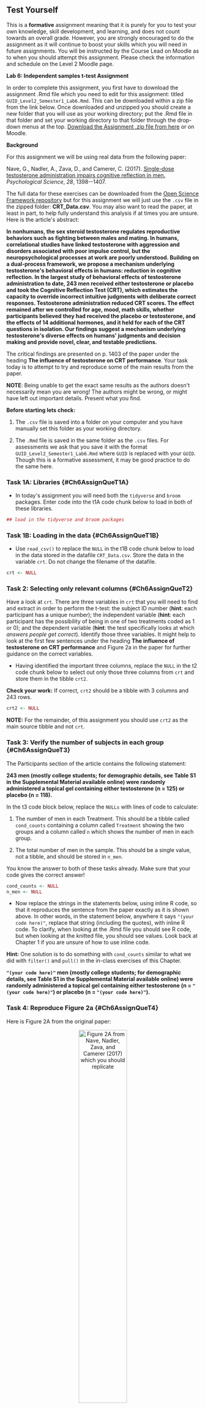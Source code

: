
## Test Yourself

This is a **formative** assignment meaning that it is purely for you to test your own knowledge, skill development, and learning, and does not count towards an overall grade. However, you are strongly encouraged to do the assignment as it will continue to boost your skills which you will need in future assignments. You will be instructed by the Course Lead on Moodle as to when you should attempt this assignment. Please check the information and schedule on the Level 2 Moodle page.

**Lab 6: Independent samples t-test Assignment**

In order to complete this assignment, you first have to download the assignment .Rmd file which you need to edit for this assignment: titled `GUID_Level2_Semester1_Lab6.Rmd`. This can be downloaded within a zip file from the link below. Once downloaded and unzipped you should create a new folder that you will use as your working directory; put the .Rmd file in that folder and set your working directory to that folder through the drop-down menus at the top. [Download the Assignment .zip file from here](data/06-s01/homework/ch6-assign-data.zip) or on Moodle.

**Background**

For this assignment we will be using real data from the following paper:

Nave, G., Nadler, A., Zava, D., and Camerer, C. (2017). <a href="http://journals.sagepub.com/doi/suppl/10.1177/0956797617709592" target = "_blank">Single-dose testosterone administration impairs cognitive reflection in men.</a> *Psychological Science*, *28*, 1398--1407.

The full data for these exercises can be downloaded from the <a href="https://osf.io/kzxsh/" target = "_blank">Open Science Framework repository</a> but for this assignment we will just use the `.csv` file in the zipped folder: **CRT_Data.csv**. You may also want to read the paper, at least in part, to help fully understand this analysis if at times you are unsure. Here is the article's abstract:

**In nonhumans, the sex steroid testosterone regulates reproductive behaviors such as fighting between males and mating. In humans, correlational studies have linked testosterone with aggression and disorders associated with poor impulse control, but the neuropsychological processes at work are poorly understood. Building on a dual-process framework, we propose a mechanism underlying testosterone's behavioral effects in humans: reduction in cognitive reflection. In the largest study of behavioral effects of testosterone administration to date, 243 men received either testosterone or placebo and took the Cognitive Reflection Test (CRT), which estimates the capacity to override incorrect intuitive judgments with deliberate correct responses. Testosterone administration reduced CRT scores. The effect remained after we controlled for age, mood, math skills, whether participants believed they had received the placebo or testosterone, and the effects of 14 additional hormones, and it held for each of the CRT questions in isolation. Our findings suggest a mechanism underlying testosterone's diverse effects on humans' judgments and decision making and provide novel, clear, and testable predictions.**

The critical findings are presented on p. 1403 of the paper under the heading **The influence of testosterone on CRT performance**.  Your task today is to attempt to try and reproduce some of the main results from the paper.  

**NOTE**: Being unable to get the exact same results as the authors doesn't necessarily mean you are wrong!  The authors might be wrong, or might have left out important details. Present what you find.

**Before starting lets check:**

1. The `.csv` file is saved into a folder on your computer and you have manually set this folder as your working directory. 

2. The `.Rmd` file is saved in the same folder as the `.csv` files. For assessments we ask that you save it with the format `GUID_Level2_Semester1_Lab6.Rmd` where `GUID` is replaced with your `GUID`. Though this is a formative assessment, it may be good practice to do the same here.

### Task 1A: Libraries {#Ch6AssignQueT1A}

* In today's assignment you will need both the `tidyverse` and `broom` packages. Enter code into the t1A code chunk below to load in both of these libraries.


```r
## load in the tidyverse and broom packages
```

### Task 1B: Loading in the data {#Ch6AssignQueT1B}

* Use `read_csv()` to replace the `NULL` in the t1B code chunk below to load in the data stored in the datafile `CRT_Data.csv`. Store the data in the variable `crt`. Do not change the filename of the datafile. 


```r
crt <- NULL
```

### Task 2: Selecting only relevant columns {#Ch6AssignQueT2}

Have a look at `crt`.  There are three variables in `crt` that you will need to find and extract in order to perform the t-test: the subject ID number (**hint**: each participant has a unique number); the independent variable (**hint**: each participant has the possibility of being in one of two treatments coded as 1 or 0); and the dependent variable (**hint**: the test specifically looks at which *answers people get correct*).  Identify those three variables. It might help to look at the first few sentences under the heading **The influence of testosterone on CRT performance** and Figure 2a in the paper for further guidance on the correct variables.

* Having identified the important three columns, replace the `NULL` in the t2 code chunk below to select out only those three columns from `crt` and store them in the tibble `crt2`.

**Check your work:** If correct, `crt2` should be a tibble with 3 columns and 243 rows.


```r
crt2 <- NULL
```

**NOTE:** For the remainder, of this assignment you should use `crt2` as the main source tibble and not `crt`.

### Task 3: Verify the number of subjects in each group {#Ch6AssignQueT3}

The Participants section of the article contains the following statement:

**243 men (mostly college students; for demographic details, see Table S1 in the Supplemental Material available online) were randomly administered a topical gel containing either testosterone (n = 125) or placebo (n = 118).**

In the t3 code block below, replace the `NULLs` with lines of code to calculate:

1. The number of men in each Treatment. This should be a tibble called `cond_counts` containing a column called `Treatment` showing the two groups and a column called `n` which shows the number of men in each group.

2. The total number of men in the sample. This should be a single value, not a tibble, and should be stored in `n_men`. 

You know the answer to both of these tasks already. Make sure that your code gives the correct answer!


```r
cond_counts <- NULL
n_men <- NULL
```

* Now replace the strings in the statements below, using inline R code, so that it reproduces the sentence from the paper exactly as it is shown above. In other words, in the statement below, anywhere it says `"(your code here)"`, replace that string (including the quotes), with inline R code.  To clarify, when looking at the .Rmd file you should see R code, but when looking at the knitted file, you should see values. Look back at Chapter 1 if you are unsure of how to use inline code.

**Hint:** One solution is to do something with `cond_counts` similar to what we did with `filter()` and `pull()` in the in-class exercises of this Chapter.

**`"(your code here)"` men (mostly college students; for demographic details, see Table S1 in the Supplemental Material available online) were randomly administered a topical gel containing either testosterone (n = `"(your code here)"`) or placebo (n = `"(your code here)"`).**

### Task 4: Reproduce Figure 2a {#Ch6AssignQueT4}

Here is Figure 2A from the original paper:

<div class="figure" style="text-align: center">
<img src="images/s01-lab06/homework/figure_2a.png" alt="Figure 2A from Nave, Nadler, Zava, and Camerer (2017) which you should replicate" width="50%" />
<p class="caption">(\#fig:img-lab6-figure2a)Figure 2A from Nave, Nadler, Zava, and Camerer (2017) which you should replicate</p>
</div>

* Write code in the t4 code chunk to reproduce a version of Figure 2a - shown above.  Before you create the plot, replace the `NULL` to make a tibble called `crt_means` with the mean and standard deviation of the number of `CorrectAnswers` for each group. 
* Use `crt_means` as the source data for the plot.  

**Hint:** you will need to check out `recode()` to get the labels of treatments right. Again this webpage is highly recommended: <a href="https://debruine.github.io/posts/recode/" target = "_blank">https://debruine.github.io/posts/recode/</a>

Don't worry about including the error bars (unless you want to) or the line indicating significance in the plot. Do however make sure to pay attention to the labels of treatments and of the y-axis scale and label. Reposition the x-axis label to below the Figure. You can use colour if you like. 


```r
crt_means <- NULL

## TODO: add lines of code using ggplot
```

### Task 5: Interpreting your Figure {#Ch6AssignQueT5}

Always good to do a slight recap at this point to make sure you are following the analysis.  Replace the `NULL` in the t5 code chunk below with the number of the statement that best describes the data you have calculated and plotted thus far. Store this single value in `answer_t5`:

1. The Testosterone group (M = 2.10, SD = 1.02) would appear to have fewer correct answers on average than the Placebo group (M = 1.66, SD = 1.18) on the Cognitive Reflection Test suggesting that testosterone does in fact inhibit the ability to override incorrect intuitive judgements with the correct response. 

2. The Testosterone group (M = 1.66, SD = 1.18) would appear to have more correct answers on average than the Placebo group (M = 2.10, SD = 1.02) on the Cognitive Reflection Test suggesting that testosterone does in fact inhibit the ability to override incorrect intuitive judgements with the correct response. 

3. The Testosterone group (M = 1.66, SD = 1.18) would appear to have fewer correct answers on average than the Placebo group (M = 2.10, SD = 1.02) on the Cognitive Reflection Test suggesting that testosterone does in fact inhibit the ability to override incorrect intuitive judgements with the correct response. 

4. The Testosterone group (M = 2.10, SD = 1.02) would appear to have more correct answers on average than the Placebo group (M = 1.66, SD = 1.18) on the Cognitive Reflection Test suggesting that testosterone does in fact inhibit the ability to override incorrect intuitive judgements with the correct response.


```r
answer_t5 <- NULL
```

### Task 6: t-test {#Ch6AssignQueT6}

Now that we have calculated the descriptives in our study we need to run the inferentials. In the t6  code chunk below, replace the `NULL` with a line of code to run the t-test taking care to make sure that the output table has the Placebo mean under Estimate1 (group 0) and Testosterone mean under Estimate2 (group 1). Assume variance is equal and use `broom::tidy()` to sweep and store the results into a tibble called `t_table`.


```r
t_table <- NULL
```

### Task 7: Reporting results {#Ch6AssignQueT7}

In the t7A code chunk below, replace the `NULL` with a line of code to pull out the df from t_table. This must be a single value stored in `t_df`. 


```r
t_df <- NULL
```

In the t7B code chunk below, replace the `NULL` with a line of code to pull out the t-value from t_table. Round it to three decimal places. This must be a single value stored in `t_value`. 


```r
t_value <- NULL
```

In the t7C code chunk below, replace the `NULL` with a line of code to pull out the p-value from t_table. Round it to three decimal places. This must be a single value stored in `p_value`. 


```r
p_value <- NULL
```

In the t7D code chunk below, replace the `NULL` with a line of code to calculate the absolute difference between the mean number of correct answers for the Testosterone group and the Placebo group. Round it to three decimal places. This must be a single value stored in `t_diff`.


```r
t_diff <- NULL
```

If you have completed t7A to t7D accurately, then when knitted, one of these statements below will produce an accurate and coherent summary of the results.  In the t7E code chunk below, replace the `NULL` with the number of the statement below that best summarises the data in this study. Store this single value in `answer_t7e`

1. The testosterone group performed significantly better ( fewer correct answers) than the placebo group, t() = , p = .
2. The testosterone group performed significantly worse ( fewer correct answers) than the placebo group, t() = , p = .
3. The testosterone group performed significantly better ( more correct answers) than the placebo group, t() = , p = .
4. The testosterone group performed significantly worse ( fewer correct answers) than the placebo group, t() = , p = .


```r
answer_t7e <- NULL
```

<span style="font-size: 22px; font-weight: bold; color: var(--blue);">Job Done - Activity Complete!</span>

Well done, you are finshed! Now you should go check your answers against the solutions at the end of this Chapter. You are looking to check that the resulting output from the answers that you have submitted are exactly the same as the output in the solution - for example, remember that a single value is not the same as a coded answer. Where there are alternative answers, it means that you could have submitted any one of the options as they should all return the same answer. If you have any questions please post them on the available forums or ask a member of staff.

On to the next chapter!

